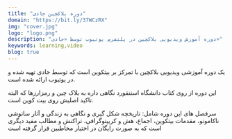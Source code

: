 ```yaml
---
title: "دوره بلاکچین جادی"
domain: "https://bit.ly/37WCzRX"
img: "cover.jpg"
logo: "logo.png"
description: "دوره آموزش ویدیویی بلاکچین در پلتفرم یوتیوب توسط «جادی»"
keywords: learning,video
blog: true
---
```


یک دوره آموزشی ویدیویی بلاکچین با تمرکز بر بیتکوین است که توسط جادی تهیه شده و در یوتیوب ارائه شده است.

این دوره از روی کتاب دانشگاه استنفورد نگاهی داره به بلاک چین و رمزارزها که البته تاکید اصلیش روی بیت کوین است.

سرفصل های این دوره شامل:
تاریخچه شکل گیری و نگاهی به زندگی و آثار ساتوشی ناکاموتو، مقدمات بیتکوین،‌ اجماع، هش و کریپتوگرافی، تراکنش و مطالب مفید دیگری است که به صورت رایگان در اختیار مخاطبین قرار گرفته است
